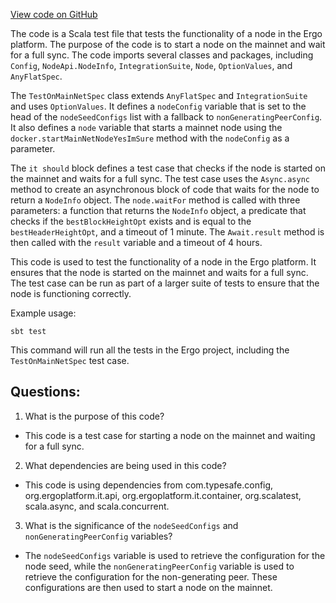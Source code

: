 [View code on GitHub](https://github.com/ergoplatform/ergo/src/it2/scala/org/ergoplatform/it2/TestOnMainNetSpec.scala)

The code is a Scala test file that tests the functionality of a node in the Ergo platform. The purpose of the code is to start a node on the mainnet and wait for a full sync. The code imports several classes and packages, including `Config`, `NodeApi.NodeInfo`, `IntegrationSuite`, `Node`, `OptionValues`, and `AnyFlatSpec`. 

The `TestOnMainNetSpec` class extends `AnyFlatSpec` and `IntegrationSuite` and uses `OptionValues`. It defines a `nodeConfig` variable that is set to the head of the `nodeSeedConfigs` list with a fallback to `nonGeneratingPeerConfig`. It also defines a `node` variable that starts a mainnet node using the `docker.startMainNetNodeYesImSure` method with the `nodeConfig` as a parameter. 

The `it should` block defines a test case that checks if the node is started on the mainnet and waits for a full sync. The test case uses the `Async.async` method to create an asynchronous block of code that waits for the node to return a `NodeInfo` object. The `node.waitFor` method is called with three parameters: a function that returns the `NodeInfo` object, a predicate that checks if the `bestBlockHeightOpt` exists and is equal to the `bestHeaderHeightOpt`, and a timeout of 1 minute. The `Await.result` method is then called with the `result` variable and a timeout of 4 hours. 

This code is used to test the functionality of a node in the Ergo platform. It ensures that the node is started on the mainnet and waits for a full sync. The test case can be run as part of a larger suite of tests to ensure that the node is functioning correctly. 

Example usage:

```
sbt test
```

This command will run all the tests in the Ergo project, including the `TestOnMainNetSpec` test case.
## Questions: 
 1. What is the purpose of this code?
- This code is a test case for starting a node on the mainnet and waiting for a full sync.

2. What dependencies are being used in this code?
- This code is using dependencies from com.typesafe.config, org.ergoplatform.it.api, org.ergoplatform.it.container, org.scalatest, scala.async, and scala.concurrent.

3. What is the significance of the `nodeSeedConfigs` and `nonGeneratingPeerConfig` variables?
- The `nodeSeedConfigs` variable is used to retrieve the configuration for the node seed, while the `nonGeneratingPeerConfig` variable is used to retrieve the configuration for the non-generating peer. These configurations are then used to start a node on the mainnet.